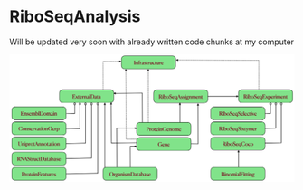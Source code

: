# RiboSeqAnalysis

Will be updated very soon with already written code chunks at my computer

![Alt text](images/map.png?raw=true "Title")
